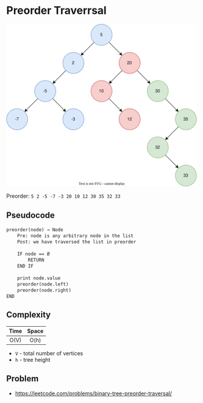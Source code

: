# Preorder Traverrsal

![BST](../inorder/bst-example.svg)

Preorder: `5 2 -5 -7 -3 20 10 12 30 35 32 33`

## Pseudocode

```text
preorder(node) → Node
    Pre: node is any arbitrary node in the list
    Post: we have traversed the list in preorder

    IF node == Ø
        RETURN
    END IF

    print node.value
    preorder(node.left)
    preorder(node.right)
END
```

## Complexity

| Time | Space |
| :--: | :---: |
| O(V) | O(h)  |

- `V` - total number of vertices
- `h` - tree height

## Problem

- https://leetcode.com/problems/binary-tree-preorder-traversal/
